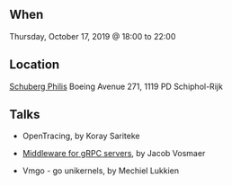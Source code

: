 When
----
Thursday, October 17, 2019 @ 18:00 to 22:00

Location
--------
[Schuberg Philis](https://schubergphilis.com/)
Boeing Avenue 271, 
1119 PD Schiphol-Rijk


Talks
-----

* OpenTracing, by Koray Sariteke

* [Middleware for gRPC servers](Middleware%20for%20gRPC%20servers%20-%20Jacob%20Vosmaer.pdf), by Jacob Vosmaer

* Vmgo - go unikernels, by Mechiel Lukkien
